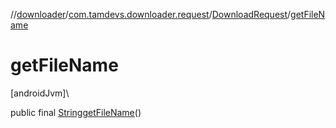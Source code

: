 //[downloader](../../../index.md)/[com.tamdevs.downloader.request](../index.md)/[DownloadRequest](index.md)/[getFileName](get-file-name.md)

# getFileName

[androidJvm]\

public final [String](https://developer.android.com/reference/kotlin/java/lang/String.html)[getFileName](get-file-name.md)()
